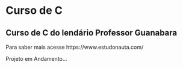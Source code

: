 <h1>Curso de C</h1>
<h2>Curso de C do lendário Professor Guanabara</h2>
<p>Para saber mais acesse <a  target="_blank">https://www.estudonauta.com/</a></p>
<p>Projeto em Andamento...</p>